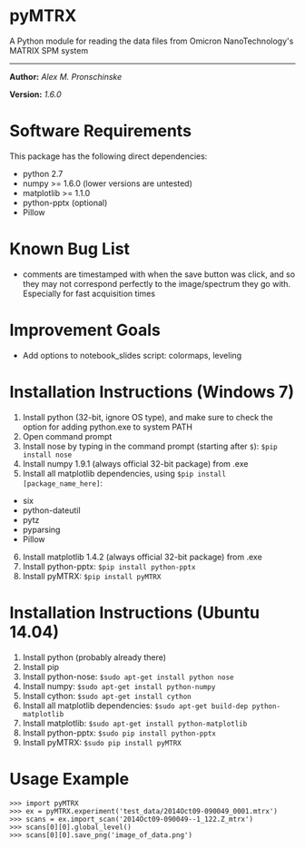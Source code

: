 # pyMTRX
A Python module for reading the data files from Omicron NanoTechnology's MATRIX SPM system

---

**Author:** *Alex M. Pronschinske*

**Version:** *1.6.0*

Software Requirements
=====================

This package has the following direct dependencies:

 * python 2.7
 * numpy >= 1.6.0 (lower versions are untested)
 * matplotlib >= 1.1.0
 * python-pptx (optional)
 * Pillow

Known Bug List
==============

 * comments are timestamped with when the save button was click, and so they may not correspond perfectly to the image/spectrum they go with.  Especially for fast acquisition times


Improvement Goals
=================

 * Add options to notebook_slides script: colormaps, leveling


Installation Instructions (Windows 7)
=====================================

 1. Install python (32-bit, ignore OS type), and make sure to check the option for adding python.exe to system PATH
 2. Open command prompt
 3. Install nose by typing in the command prompt (starting after `$`): `$pip install nose`
 4. Install numpy 1.9.1 (always official 32-bit package) from .exe
 5. Install all matplotlib dependencies, using `$pip install [package_name_here]`:
  * six
  * python-dateutil
  * pytz
  * pyparsing
  * Pillow
 6. Install matplotlib 1.4.2 (always official 32-bit package) from .exe
 7. Install python-pptx: `$pip install python-pptx`
 8. Install pyMTRX: `$pip install pyMTRX`

Installation Instructions (Ubuntu 14.04)
========================================

 1. Install python (probably already there)
 2. Install pip
 3. Install python-nose: `$sudo apt-get install python nose`
 4. Install numpy: `$sudo apt-get install python-numpy`
 5. Install cython: `$sudo apt-get install cython`
 6. Install all matplotlib dependencies: `$sudo apt-get build-dep python-matplotlib`
 7. Install matplotlib: `$sudo apt-get install python-matplotlib`
 8. Install python-pptx: `$sudo pip install python-pptx`
 9. Install pyMTRX: `$sudo pip install pyMTRX`

Usage Example
=============

```
>>> import pyMTRX
>>> ex = pyMTRX.experiment('test_data/2014Oct09-090049_0001.mtrx')
>>> scans = ex.import_scan('2014Oct09-090049--1_122.Z_mtrx')
>>> scans[0][0].global_level()
>>> scans[0][0].save_png('image_of_data.png')
```
